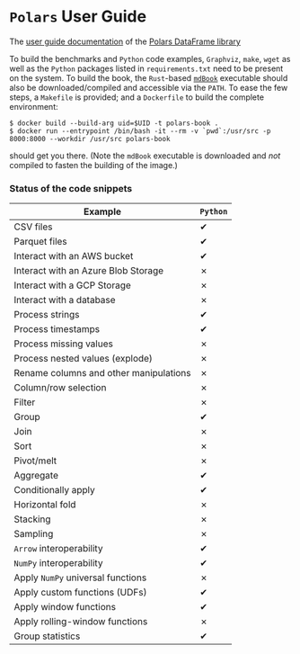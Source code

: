 # `Polars` User Guide

The [user guide documentation](https://pola-rs.github.io/polars-book/) of the [Polars DataFrame library](https://github.com/ritchie46/polars)

To build the benchmarks and `Python` code examples, `Graphviz`, `make`, `wget` as well as the `Python` packages listed in `requirements.txt` need to be present on the system.
To build the book, the `Rust`-based [`mdBook`](https://github.com/rust-lang/mdBook) executable should also be downloaded/compiled and accessible via the `PATH`.
To ease the few steps, a `Makefile` is provided; and a `Dockerfile` to build the complete environment:

```shell
$ docker build --build-arg uid=$UID -t polars-book .
$ docker run --entrypoint /bin/bash -it --rm -v `pwd`:/usr/src -p 8000:8000 --workdir /usr/src polars-book
```

should get you there.
(Note the `mdBook` executable is downloaded and *not* compiled to fasten the building of the image.)

### Status of the code snippets

| Example                                | `Python` |
|----------------------------------------|----------|
| CSV files                              | ✔        |
| Parquet files                          | ✔        |
| Interact with an AWS bucket            | ✔        |
| Interact with an Azure Blob Storage    | ✗        |
| Interact with a GCP Storage            | ✗        |
| Interact with a database               | ✗        |
| Process strings                        | ✔        |
| Process timestamps                     | ✔        |
| Process missing values                 | ✗        |
| Process nested values (explode)        | ✗        |
| Rename columns and other manipulations | ✗        |
| Column/row selection                   | ✗        |
| Filter                                 | ✗        |
| Group                                  | ✔        |
| Join                                   | ✗        |
| Sort                                   | ✗        |
| Pivot/melt                             | ✗        |
| Aggregate                              | ✔        |
| Conditionally apply                    | ✔        |
| Horizontal fold                        | ✗        |
| Stacking                               | ✗        |
| Sampling                               | ✗        |
| `Arrow` interoperability               | ✔        |
| `NumPy` interoperability               | ✔        |
| Apply `NumPy` universal functions      | ✗        |
| Apply custom functions (UDFs)          | ✔        |
| Apply window functions                 | ✔        |
| Apply rolling-window functions         | ✗        |
| Group statistics                       | ✔        |
